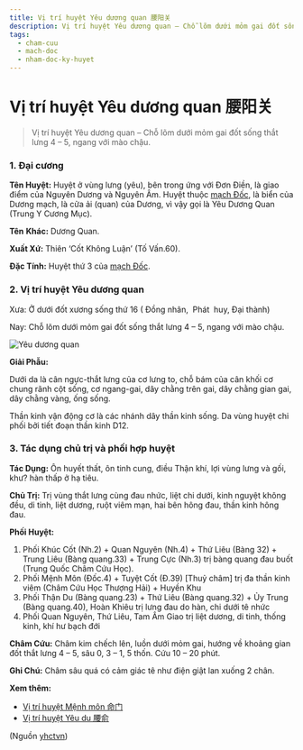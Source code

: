 ```yaml
---
title: Vị trí huyệt Yêu dương quan 腰阳关
description: Vị trí huyệt Yêu dương quan – Chỗ lõm dưới mỏm gai đốt sống thắt lưng 4 – 5, ngang với mào chậu.
tags:
  - cham-cuu
  - mach-doc
  - nham-doc-ky-huyet
---
```


# Vị trí huyệt Yêu dương quan 腰阳关 

> Vị trí huyệt Yêu dương quan – Chỗ lõm dưới mỏm gai đốt sống thắt lưng 4 – 5, ngang với mào chậu.

### 1. Đại cương

**Tên Huyệt:** Huyệt ở vùng lưng (yêu), bên trong ứng với Đơn Điền, là giao điểm của Nguyên Dương và Nguyên Âm. Huyệt thuộc [mạch Đốc](/yhctvn/dai-cuong-mach-doc/), là biển của Dương mạch, là cửa ải (quan) của Dương, vì vậy gọi là Yêu Dương Quan (Trung Y Cương Mục).

**Tên** **Khác:** Dương Quan.

**Xuất Xứ:** Thiên ‘Cốt Không Luận’ (Tố Vấn.60).

**Đặc Tính:** Huyệt thứ 3 của [mạch Đốc](/yhctvn/dai-cuong-mach-doc/).

### 2. Vị trí huyệt Yêu dương quan

Xưa: Ở dưới đốt xương sống thứ 16 ( Đồng nhân,  Phát  huy, Đại thành)

Nay: Chỗ lõm dưới mỏm gai đốt sống thắt lưng 4 – 5, ngang với mào chậu.

![Yêu dương quan](/imgs/yhctvn/huyet-yeu-duong-quan-300x168.jpg)

**Giải Phẫu:**

Dưới da là cân ngực-thắt lưng của cơ lưng to, chỗ bám của cân khối cơ chung rãnh cột sống, cơ ngang-gai, dây chằng trên gai, dây chằng gian gai, dây chằng vàng, ống sống.

Thần kinh vận động cơ là các nhánh dây thần kinh sống. Da vùng huyệt chi phối bởi tiết đoạn thần kinh D12.

### 3. Tác dụng chủ trị và phối hợp huyệt

**Tác Dụng:** Ôn huyết thất, ôn tinh cung, điều Thận khí, lợi vùng lưng và gối, khư? hàn thấp ở hạ tiêu.

**Chủ Trị:** Trị vùng thắt lưng cùng đau nhức, liệt chi dưới, kinh nguyệt không đều, di tinh, liệt dương, ruột viêm mạn, hai bên hông đau, thần kinh hông đau.

**Phối Huyệt:**

1. Phối Khúc Cốt (Nh.2) + Quan Nguyên (Nh.4) + Thứ Liêu (Bàng 32) + Trung Liêu (Bàng quang.33) + Trung Cực (Nh.3) trị bàng quang đau buốt (Trung Quốc Châm Cứu Học).
2. Phối Mệnh Môn (Đốc.4) + Tuyệt Cốt (Đ.39) [Thuỷ châm] trị đa thần kinh viêm (Châm Cứu Học Thượng Hải) + Huyền Khu
3. Phối Thận Du (Bàng quang.23) + Thứ Liêu (Bàng quang.32) + Ủy Trung (Bàng quang.40), Hoàn Khiêu trị lưng đau do hàn, chi dưới tê nhức
4. Phối Quan Nguyên, Thứ Liêu, Tam Âm Giao trị liệt dương, di tinh, thống kinh, khí hư bạch đới

**Châm Cứu:** Châm kim chếch lên, luồn dưới mỏm gai, hướng về khoảng gian đốt thắt lưng 4 – 5, sâu 0, 3 – 1, 5 thốn. Cứu 10 – 20 phút.

**Ghi Chú:** Châm sâu quá có cảm giác tê như điện giật lan xuống 2 chân.

**Xem thêm:**

* [Vị trí huyệt Mệnh môn 命门](/yhctvn/vi-tri-huyet-menh-mon-%e5%91%bd%e9%97%a8/)
* [Vị trí huyệt Yêu du 腰俞](/yhctvn/vi-tri-huyet-yeu-du-%e8%85%b0%e4%bf%9e/)

(Nguồn <a href="https://yhctvn.com/vi-tri-huyet-yeu-duong-quan-%e8%85%b0%e9%98%b3%e5%85%b3/" target="_blank">yhctvn</a>)
